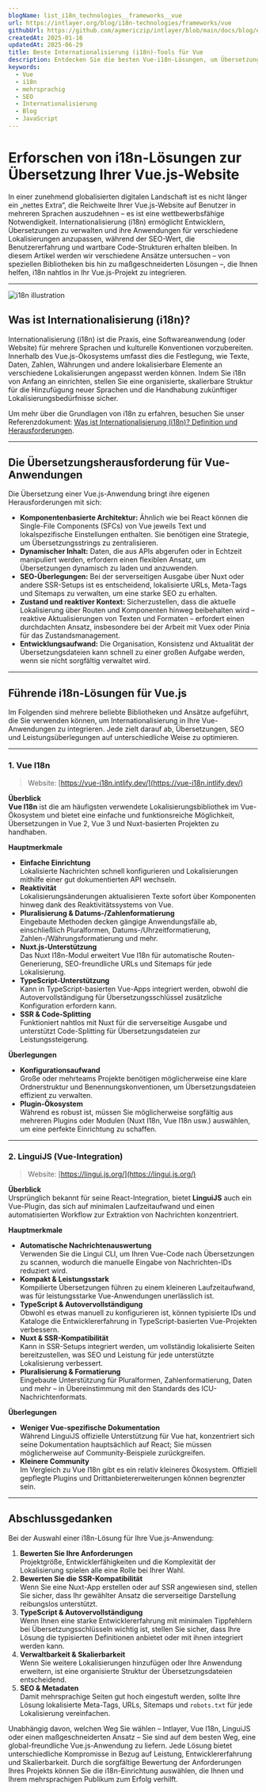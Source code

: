 ```yaml
---
blogName: list_i18n_technologies__frameworks__vue
url: https://intlayer.org/blog/i18n-technologies/frameworks/vue
githubUrl: https://github.com/aymericzip/intlayer/blob/main/docs/blog/en/list_i18n_technologies/frameworks/vue.md
createdAt: 2025-01-16
updatedAt: 2025-06-29
title: Beste Internationalisierung (i18n)-Tools für Vue
description: Entdecken Sie die besten Vue-i18n-Lösungen, um Übersetzungsaufgaben zu lösen, SEO zu erhöhen und eine nahtlose globale Weberfahrung zu bieten.
keywords:
  - Vue
  - i18n
  - mehrsprachig
  - SEO
  - Internationalisierung
  - Blog
  - JavaScript
---
```


# Erforschen von i18n-Lösungen zur Übersetzung Ihrer Vue.js-Website

In einer zunehmend globalisierten digitalen Landschaft ist es nicht länger ein „nettes Extra“, die Reichweite Ihrer Vue.js-Website auf Benutzer in mehreren Sprachen auszudehnen – es ist eine wettbewerbsfähige Notwendigkeit. Internationalisierung (i18n) ermöglicht Entwicklern, Übersetzungen zu verwalten und ihre Anwendungen für verschiedene Lokalisierungen anzupassen, während der SEO-Wert, die Benutzererfahrung und wartbare Code-Strukturen erhalten bleiben. In diesem Artikel werden wir verschiedene Ansätze untersuchen – von speziellen Bibliotheken bis hin zu maßgeschneiderten Lösungen –, die Ihnen helfen, i18n nahtlos in Ihr Vue.js-Projekt zu integrieren.

---

![i18n illustration](https://github.com/aymericzip/intlayer/blob/main/docs/blog/assets/i18n.webp)

## Was ist Internationalisierung (i18n)?

Internationalisierung (i18n) ist die Praxis, eine Softwareanwendung (oder Website) für mehrere Sprachen und kulturelle Konventionen vorzubereiten. Innerhalb des Vue.js-Ökosystems umfasst dies die Festlegung, wie Texte, Daten, Zahlen, Währungen und andere lokalisierbare Elemente an verschiedene Lokalisierungen angepasst werden können. Indem Sie i18n von Anfang an einrichten, stellen Sie eine organisierte, skalierbare Struktur für die Hinzufügung neuer Sprachen und die Handhabung zukünftiger Lokalisierungsbedürfnisse sicher.

Um mehr über die Grundlagen von i18n zu erfahren, besuchen Sie unser Referenzdokument: [Was ist Internationalisierung (i18n)? Definition und Herausforderungen](https://github.com/aymericzip/intlayer/blob/main/docs/blog/de/what_is_internationalization.md).

---

## Die Übersetzungsherausforderung für Vue-Anwendungen

Die Übersetzung einer Vue.js-Anwendung bringt ihre eigenen Herausforderungen mit sich:

- **Komponentenbasierte Architektur:** Ähnlich wie bei React können die Single-File Components (SFCs) von Vue jeweils Text und lokalspezifische Einstellungen enthalten. Sie benötigen eine Strategie, um Übersetzungsstrings zu zentralisieren.
- **Dynamischer Inhalt:** Daten, die aus APIs abgerufen oder in Echtzeit manipuliert werden, erfordern einen flexiblen Ansatz, um Übersetzungen dynamisch zu laden und anzuwenden.
- **SEO-Überlegungen:** Bei der serverseitigen Ausgabe über Nuxt oder andere SSR-Setups ist es entscheidend, lokalisierte URLs, Meta-Tags und Sitemaps zu verwalten, um eine starke SEO zu erhalten.
- **Zustand und reaktiver Kontext:** Sicherzustellen, dass die aktuelle Lokalisierung über Routen und Komponenten hinweg beibehalten wird – reaktive Aktualisierungen von Texten und Formaten – erfordert einen durchdachten Ansatz, insbesondere bei der Arbeit mit Vuex oder Pinia für das Zustandsmanagement.
- **Entwicklungsaufwand:** Die Organisation, Konsistenz und Aktualität der Übersetzungsdateien kann schnell zu einer großen Aufgabe werden, wenn sie nicht sorgfältig verwaltet wird.

---

## Führende i18n-Lösungen für Vue.js

Im Folgenden sind mehrere beliebte Bibliotheken und Ansätze aufgeführt, die Sie verwenden können, um Internationalisierung in Ihre Vue-Anwendungen zu integrieren. Jede zielt darauf ab, Übersetzungen, SEO und Leistungsüberlegungen auf unterschiedliche Weise zu optimieren.

---

### 1. Vue I18n

> Website: [https://vue-i18n.intlify.dev/](https://vue-i18n.intlify.dev/)

**Überblick**  
**Vue I18n** ist die am häufigsten verwendete Lokalisierungsbibliothek im Vue-Ökosystem und bietet eine einfache und funktionsreiche Möglichkeit, Übersetzungen in Vue 2, Vue 3 und Nuxt-basierten Projekten zu handhaben.

**Hauptmerkmale**

- **Einfache Einrichtung**  
  Lokalisierte Nachrichten schnell konfigurieren und Lokalisierungen mithilfe einer gut dokumentierten API wechseln.
- **Reaktivität**  
  Lokalisierungsänderungen aktualisieren Texte sofort über Komponenten hinweg dank des Reaktivitätssystems von Vue.
- **Pluralisierung & Datums-/Zahlenformatierung**  
  Eingebaute Methoden decken gängige Anwendungsfälle ab, einschließlich Pluralformen, Datums-/Uhrzeitformatierung, Zahlen-/Währungsformatierung und mehr.
- **Nuxt.js-Unterstützung**  
  Das Nuxt I18n-Modul erweitert Vue I18n für automatische Routen-Generierung, SEO-freundliche URLs und Sitemaps für jede Lokalisierung.
- **TypeScript-Unterstützung**  
  Kann in TypeScript-basierten Vue-Apps integriert werden, obwohl die Autovervollständigung für Übersetzungsschlüssel zusätzliche Konfiguration erfordern kann.
- **SSR & Code-Splitting**  
  Funktioniert nahtlos mit Nuxt für die serverseitige Ausgabe und unterstützt Code-Splitting für Übersetzungsdateien zur Leistungssteigerung.

**Überlegungen**

- **Konfigurationsaufwand**  
  Große oder mehrteams Projekte benötigen möglicherweise eine klare Ordnerstruktur und Benennungskonventionen, um Übersetzungsdateien effizient zu verwalten.
- **Plugin-Ökosystem**  
  Während es robust ist, müssen Sie möglicherweise sorgfältig aus mehreren Plugins oder Modulen (Nuxt I18n, Vue I18n usw.) auswählen, um eine perfekte Einrichtung zu schaffen.

---

### 2. LinguiJS (Vue-Integration)

> Website: [https://lingui.js.org/](https://lingui.js.org/)

**Überblick**  
Ursprünglich bekannt für seine React-Integration, bietet **LinguiJS** auch ein Vue-Plugin, das sich auf minimalen Laufzeitaufwand und einen automatisierten Workflow zur Extraktion von Nachrichten konzentriert.

**Hauptmerkmale**

- **Automatische Nachrichtenauswertung**  
  Verwenden Sie die Lingui CLI, um Ihren Vue-Code nach Übersetzungen zu scannen, wodurch die manuelle Eingabe von Nachrichten-IDs reduziert wird.
- **Kompakt & Leistungsstark**  
  Kompilierte Übersetzungen führen zu einem kleineren Laufzeitaufwand, was für leistungsstarke Vue-Anwendungen unerlässlich ist.
- **TypeScript & Autovervollständigung**  
  Obwohl es etwas manuell zu konfigurieren ist, können typisierte IDs und Kataloge die Entwicklererfahrung in TypeScript-basierten Vue-Projekten verbessern.
- **Nuxt & SSR-Kompatibilität**  
  Kann in SSR-Setups integriert werden, um vollständig lokalisierte Seiten bereitzustellen, was SEO und Leistung für jede unterstützte Lokalisierung verbessert.
- **Pluralisierung & Formatierung**  
  Eingebaute Unterstützung für Pluralformen, Zahlenformatierung, Daten und mehr – in Übereinstimmung mit den Standards des ICU-Nachrichtenformats.

**Überlegungen**

- **Weniger Vue-spezifische Dokumentation**  
  Während LinguiJS offizielle Unterstützung für Vue hat, konzentriert sich seine Dokumentation hauptsächlich auf React; Sie müssen möglicherweise auf Community-Beispiele zurückgreifen.
- **Kleinere Community**  
  Im Vergleich zu Vue I18n gibt es ein relativ kleineres Ökosystem. Offiziell gepflegte Plugins und Drittanbietererweiterungen können begrenzter sein.

---

## Abschlussgedanken

Bei der Auswahl einer i18n-Lösung für Ihre Vue.js-Anwendung:

1. **Bewerten Sie Ihre Anforderungen**  
   Projektgröße, Entwicklerfähigkeiten und die Komplexität der Lokalisierung spielen alle eine Rolle bei Ihrer Wahl.
2. **Bewerten Sie die SSR-Kompatibilität**  
   Wenn Sie eine Nuxt-App erstellen oder auf SSR angewiesen sind, stellen Sie sicher, dass Ihr gewählter Ansatz die serverseitige Darstellung reibungslos unterstützt.
3. **TypeScript & Autovervollständigung**  
   Wenn Ihnen eine starke Entwicklererfahrung mit minimalen Tippfehlern bei Übersetzungsschlüsseln wichtig ist, stellen Sie sicher, dass Ihre Lösung die typisierten Definitionen anbietet oder mit ihnen integriert werden kann.
4. **Verwaltbarkeit & Skalierbarkeit**  
   Wenn Sie weitere Lokalisierungen hinzufügen oder Ihre Anwendung erweitern, ist eine organisierte Struktur der Übersetzungsdateien entscheidend.
5. **SEO & Metadaten**  
   Damit mehrsprachige Seiten gut hoch eingestuft werden, sollte Ihre Lösung lokalisierte Meta-Tags, URLs, Sitemaps und `robots.txt` für jede Lokalisierung vereinfachen.

Unabhängig davon, welchen Weg Sie wählen – Intlayer, Vue I18n, LinguiJS oder einen maßgeschneiderten Ansatz – Sie sind auf dem besten Weg, eine global-freundliche Vue.js-Anwendung zu liefern. Jede Lösung bietet unterschiedliche Kompromisse in Bezug auf Leistung, Entwicklererfahrung und Skalierbarkeit. Durch die sorgfältige Bewertung der Anforderungen Ihres Projekts können Sie die i18n-Einrichtung auswählen, die Ihnen und Ihrem mehrsprachigen Publikum zum Erfolg verhilft.
